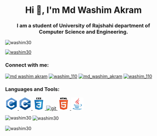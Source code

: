 <h1 align="center">Hi 👋, I'm Md Washim Akram</h1>
<h3 align="center">I am a student of University of Rajshahi department of Computer Science and Engineering.</h3>

<p align="left"> <img src="https://komarev.com/ghpvc/?username=washim30&label=Profile%20views&color=0e75b6&style=flat" alt="washim30" /> </p>

<p align="left"> <a href="https://github.com/ryo-ma/github-profile-trophy"><img src="https://github-profile-trophy.vercel.app/?username=washim30" alt="washim30" /></a> </p>

<h3 align="left">Connect with me:</h3>
<p align="left">
<a href="https://fb.com/md washim akram" target="blank"><img align="center" src="https://raw.githubusercontent.com/rahuldkjain/github-profile-readme-generator/master/src/images/icons/Social/facebook.svg" alt="md washim akram" height="30" width="40" /></a>
<a href="https://www.codechef.com/users/washim_110" target="blank"><img align="center" src="https://cdn.jsdelivr.net/npm/simple-icons@3.1.0/icons/codechef.svg" alt="washim_110" height="30" width="40" /></a>
<a href="https://codeforces.com/profile/md_washim_akram" target="blank"><img align="center" src="https://raw.githubusercontent.com/rahuldkjain/github-profile-readme-generator/master/src/images/icons/Social/codeforces.svg" alt="md_washim_akram" height="30" width="40" /></a>
<a href="https://www.leetcode.com/washim_110" target="blank"><img align="center" src="https://raw.githubusercontent.com/rahuldkjain/github-profile-readme-generator/master/src/images/icons/Social/leet-code.svg" alt="washim_110" height="30" width="40" /></a>
</p>

<h3 align="left">Languages and Tools:</h3>
<p align="left"> <a href="https://www.cprogramming.com/" target="_blank" rel="noreferrer"> <img src="https://raw.githubusercontent.com/devicons/devicon/master/icons/c/c-original.svg" alt="c" width="40" height="40"/> </a> <a href="https://www.w3schools.com/cpp/" target="_blank" rel="noreferrer"> <img src="https://raw.githubusercontent.com/devicons/devicon/master/icons/cplusplus/cplusplus-original.svg" alt="cplusplus" width="40" height="40"/> </a> <a href="https://www.w3schools.com/css/" target="_blank" rel="noreferrer"> <img src="https://raw.githubusercontent.com/devicons/devicon/master/icons/css3/css3-original-wordmark.svg" alt="css3" width="40" height="40"/> </a> <a href="https://git-scm.com/" target="_blank" rel="noreferrer"> <img src="https://www.vectorlogo.zone/logos/git-scm/git-scm-icon.svg" alt="git" width="40" height="40"/> </a> <a href="https://www.w3.org/html/" target="_blank" rel="noreferrer"> <img src="https://raw.githubusercontent.com/devicons/devicon/master/icons/html5/html5-original-wordmark.svg" alt="html5" width="40" height="40"/> </a> <a href="https://www.java.com" target="_blank" rel="noreferrer"> <img src="https://raw.githubusercontent.com/devicons/devicon/master/icons/java/java-original.svg" alt="java" width="40" height="40"/> </a> </p>

<p><img align="left" src="https://github-readme-stats.vercel.app/api/top-langs?username=washim30&show_icons=true&locale=en&layout=compact" alt="washim30" /></p>

<p>&nbsp;<img align="center" src="https://github-readme-stats.vercel.app/api?username=washim30&show_icons=true&locale=en" alt="washim30" /></p>

<p><img align="center" src="https://github-readme-streak-stats.herokuapp.com/?user=washim30&" alt="washim30" /></p>
